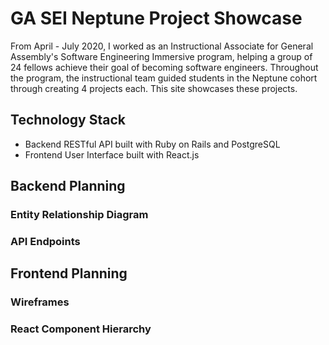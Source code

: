 # GA SEI Neptune Project Showcase

From April - July 2020, I worked as an Instructional Associate for General Assembly's Software Engineering Immersive program, helping a group of 24 fellows achieve their goal of becoming software engineers. Throughout the program, the instructional team guided students in the Neptune cohort through creating 4 projects each. This site showcases these projects.

## Technology Stack
- Backend RESTful API built with Ruby on Rails and PostgreSQL
- Frontend User Interface built with React.js 

## Backend Planning

### Entity Relationship Diagram

### API Endpoints

## Frontend Planning

### Wireframes

### React Component Hierarchy
